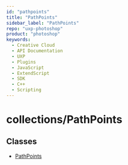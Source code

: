 ```yaml
---
id: "pathpoints"
title: "PathPoints"
sidebar_label: "PathPoints"
repo: "uxp-photoshop"
product: "photoshop"
keywords:
  - Creative Cloud
  - API Documentation
  - UXP
  - Plugins
  - JavaScript
  - ExtendScript
  - SDK
  - C++
  - Scripting
---
```


# collections/PathPoints

## Classes

- [PathPoints](/ps_reference/classes/pathpoints/)
